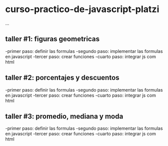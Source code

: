 # curso-practico-de-javascript-platzi

...

## taller #1: figuras geometricas

-primer paso: definir las formulas
-segundo paso: implementar las formulas en javascript
-tercer paso: crear funciones 
-cuarto paso: integrar js com html


## taller #2: porcentajes y descuentos

-primer paso: definir las formulas
-segundo paso: implementar las formulas en javascript
-tercer paso: crear funciones 
-cuarto paso: integrar js com html


## taller #3: promedio, mediana y moda

-primer paso: definir las formulas
-segundo paso: implementar las formulas en javascript
-tercer paso: crear funciones 
-cuarto paso: integrar js com html